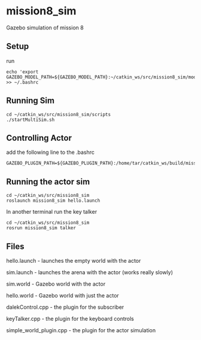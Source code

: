 # mission8_sim
Gazebo simulation of mission 8

## Setup 

run 
```
echo 'export GAZEBO_MODEL_PATH=${GAZEBO_MODEL_PATH}:~/catkin_ws/src/mission8_sim/models' >> ~/.bashrc
```

## Running Sim 

```
cd ~/catkin_ws/src/mission8_sim/scripts
./startMultiSim.sh
```

## Controlling Actor

add the following line to the .bashrc

```
GAZEBO_PLUGIN_PATH=${GAZEBO_PLUGIN_PATH}:/home/tar/catkin_ws/build/mission8_sim/
```

## Running the actor sim

```
cd ~/catkin_ws/src/mission8_sim
roslaunch mission8_sim hello.launch
```

In another terminal run the key talker
```
cd ~/catkin_ws/src/mission8_sim
rosrun mission8_sim talker
```

## Files

hello.launch - launches the empty world with the actor

sim.launch - launches the arena with the actor (works really slowly)

sim.world - Gazebo world with the actor

hello.world - Gazebo world with just the actor

dalekControl.cpp - the plugin for the subscriber

keyTalker.cpp - the plugin for the keyboard controls

simple_world_plugin.cpp - the plugin for the actor simulation
